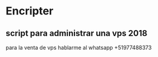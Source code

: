 # Encripter
script para administrar  una vps 2018
--------------------------------------
para la venta de vps hablarme al whatsapp +51977488373
